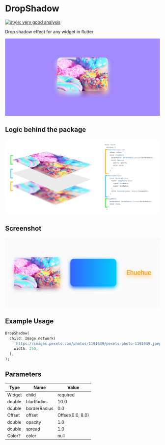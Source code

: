 # DropShadow

[![style: very good analysis](https://img.shields.io/badge/style-very_good_analysis-B22C89.svg)](https://pub.dev/packages/very_good_analysis)

Drop shadow effect for any widget in flutter

![Cover](https://github.com/rei-codes/drop_shadow/raw/main/images/cover.webp)

## Logic behind the package

![Logic](https://github.com/rei-codes/drop_shadow/raw/main/images/logic.webp)

## Screenshot

![screenshot](https://github.com/rei-codes/drop_shadow/blob/main/images/screenshot.webp)

## Example Usage

```dart
DropShadow(
  child: Image.network(
    'https://images.pexels.com/photos/1191639/pexels-photo-1191639.jpeg',
    width: 250,
  ),
);

```

## Parameters

|  Type  |  Name  |   Value |  
|--- |--- |--- |
| Widget | child   |   required |
| double   |   blurRadius |   10.0 |  
| double   |  borderRadius  |  0.0  |  
| Offset   |   offset |  Offset(0.0, 8.0)  |  
| double   |  opacity  |   1.0  |  
| double   |  spread  |    1.0 |  
| Color?   |  color  |    null |  

